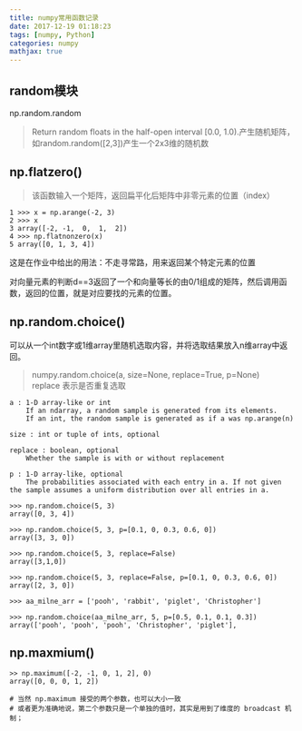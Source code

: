 ```yaml
---
title: numpy常用函数记录
date: 2017-12-19 01:18:23
tags: [numpy, Python]
categories: numpy
mathjax: true
---
```

## random模块
np.random.random

> Return random floats in the half-open interval [0.0, 1.0).产生随机矩阵，如random.random([2,3])产生一个2x3维的随机数
<!-- more -->
## np.flatzero()
> 该函数输入一个矩阵，返回扁平化后矩阵中非零元素的位置（index）
```
1 >>> x = np.arange(-2, 3)
2 >>> x
3 array([-2, -1,  0,  1,  2])
4 >>> np.flatnonzero(x)
5 array([0, 1, 3, 4])
```
这是在作业中给出的用法：不走寻常路，用来返回某个特定元素的位置

对向量元素的判断d==3返回了一个和向量等长的由0/1组成的矩阵，然后调用函数，返回的位置，就是对应要找的元素的位置。

## np.random.choice()
可以从一个int数字或1维array里随机选取内容，并将选取结果放入n维array中返回。
>numpy.random.choice(a, size=None, replace=True, p=None)  
replace 表示是否重复选取
```
a : 1-D array-like or int
    If an ndarray, a random sample is generated from its elements. 
    If an int, the random sample is generated as if a was np.arange(n)

size : int or tuple of ints, optional 

replace : boolean, optional
    Whether the sample is with or without replacement

p : 1-D array-like, optional
    The probabilities associated with each entry in a. If not given the sample assumes a uniform distribution over all entries in a.
```
```
>>> np.random.choice(5, 3)
array([0, 3, 4])

>>> np.random.choice(5, 3, p=[0.1, 0, 0.3, 0.6, 0])
array([3, 3, 0])

>>> np.random.choice(5, 3, replace=False)
array([3,1,0])

>>> np.random.choice(5, 3, replace=False, p=[0.1, 0, 0.3, 0.6, 0])
array([2, 3, 0])

>>> aa_milne_arr = ['pooh', 'rabbit', 'piglet', 'Christopher']

>>> np.random.choice(aa_milne_arr, 5, p=[0.5, 0.1, 0.1, 0.3])
array(['pooh', 'pooh', 'pooh', 'Christopher', 'piglet'],
```
## np.maxmium()
```
>> np.maximum([-2, -1, 0, 1, 2], 0)
array([0, 0, 0, 1, 2])

# 当然 np.maximum 接受的两个参数，也可以大小一致
# 或者更为准确地说，第二个参数只是一个单独的值时，其实是用到了维度的 broadcast 机制；
```